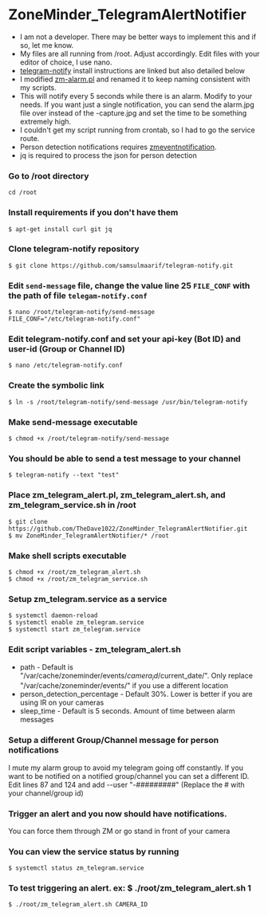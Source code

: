 # ZoneMinder_TelegramAlertNotifier

- I am not a developer. There may be better ways to implement this and if so, let me know.
- My files are all running from /root. Adjust accordingly. Edit files with your editor of choice, I use nano.
- [telegram-notify](https://github.com/samsulmaarif/telegram-notify) install instructions are linked but also detailed below
- I modified [zm-alarm.pl](https://github.com/ZoneMinder/zoneminder/blob/master/utils/zm-alarm.pl) and renamed it to keep naming consistent with my scripts.
- This will notify every 5 seconds while there is an alarm. Modify to your needs. If you want just a single notification, you can send the alarm.jpg file over instead of the -capture.jpg and set the time to be something extremely high.
- I couldn't get my script running from crontab, so I had to go the service route.
- Person detection notifications requires [zmeventnotification](https://github.com/pliablepixels/zmeventnotification). 
- jq is required to process the json for person detection

### Go to /root directory
```
cd /root
```

### Install requirements if you don't have them
```
$ apt-get install curl git jq
```

### Clone telegram-notify repository
```
$ git clone https://github.com/samsulmaarif/telegram-notify.git
```

### Edit `send-message` file, change the value line 25 `FILE_CONF` with the path of file `telegam-notify.conf`
```
$ nano /root/telegram-notify/send-message
FILE_CONF="/etc/telegram-notify.conf"
```

### Edit telegram-notify.conf and set your api-key (Bot ID) and user-id (Group or Channel ID)
```
$ nano /etc/telegram-notify.conf
```

### Create the symbolic link
```
$ ln -s /root/telegram-notify/send-message /usr/bin/telegram-notify
```

### Make send-message executable
```
$ chmod +x /root/telegram-notify/send-message
```

### You should be able to send a test message to your channel
```
$ telegram-notify --text "test"
```

### Place zm_telegram_alert.pl, zm_telegram_alert.sh, and zm_telegram_service.sh in /root
```
$ git clone https://github.com/TheDave1022/ZoneMinder_TelegramAlertNotifier.git
$ mv ZoneMinder_TelegramAlertNotifier/* /root
```

### Make shell scripts executable
```
$ chmod +x /root/zm_telegram_alert.sh
$ chmod +x /root/zm_telegram_service.sh
```

### Setup zm_telegram.service as a service
```
$ systemctl daemon-reload
$ systemctl enable zm_telegram.service
$ systemctl start zm_telegram.service
```

### Edit script variables - zm_telegram_alert.sh
- path - Default is "/var/cache/zoneminder/events/$camera_id/$current_date/". Only replace "/var/cache/zoneminder/events/" if you use a different location
- person_detection_percentage - Default 30%. Lower is better if you are using IR on your cameras
- sleep_time - Default is 5 seconds. Amount of time between alarm messages

### Setup a different Group/Channel message for person notifications
I mute my alarm group to avoid my telegram going off constantly. If you want to be notified on a notified group/channel you can set a different ID.
Edit lines 87 and 124 and add --user "-#########" (Replace the # with your channel/group id)

### Trigger an alert and you now should have notifications. 
You can force them through ZM or go stand in front of your camera

### You can view the service status by running
```
$ systemctl status zm_telegram.service
```

### To test triggering an alert. ex: $ ./root/zm_telegram_alert.sh 1
```
$ ./root/zm_telegram_alert.sh CAMERA_ID
```
